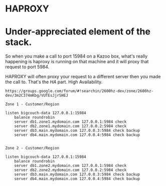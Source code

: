 # HAPROXY
# Under-appreciated element of the stack.

So when you make a call to port 15984 on a Kazoo box, what's really happening is haproxy is running on that machine and it will proxy that request to port 5984.

HAPROXY will often proxy your request to a different server then you made the call to.  That's the *HA* part.  High Availability.


```
https://groups.google.com/forum/#!searchin/2600hz-dev/zone/2600hz-dev/3m2C374mKbg/VUTEsJjrSHEJ

Zone 1 - Customer/Region

listen bigcouch-data 127.0.0.1:15984 
    balance roundrobin 
    server db1.zone1.mydomain.com 127.0.0.1:5984 check 
    server db2.zone1.mydomain.com 127.0.0.2:5984 check 
    server db3.main.mydomain.com 127.0.0.3:5984 check backup 
    server db4.main.mydomain.com 127.0.0.4:5984 check backup 


Zone 2 - Customer/Region

listen bigcouch-data 127.0.0.1:15984
    balance roundrobin
    server db1.zone2.mydomain.com 127.0.0.1:5984 check
    server db2.zone2.mydomain.com 127.0.0.2:5984 check
    server db3.main.mydomain.com 127.0.0.3:5984 check backup
    server db4.main.mydomain.com 127.0.0.4:5984 check backup


```

